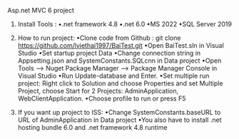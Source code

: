 Asp.net MVC 6 project

1.	Install Tools :
	•.net framework 4.8
	•.net 6.0
	•MS 2022
	•SQL Server 2019

2.	How to run project:
	•Clone code from Github : git clone https://github.com/lviethai1997/BaiTest.git
	•Open BaiTest.sln in Visual Studio 
	•Set startup project Data
	•Change connection string in Appsetting.json and SystemConstants.SQLcnn in Data project
	•Open Tools --> Nuget Package Manager --> Package Manager Console in Visual Studio
	•Run Update-database and Enter.
	•Set multiple run project: Right click to Solution and choose Properties and set Multiple Project, choose Start for 2 Projects: AdminApplication, WebClientApplication.
	•Choose profile to run or press F5

3.	If you want up project to ISS:
	•Change SystemConstants.baseURL to URL of AdminApplication  in Data project
	•You also have to install .net hosting bundle 6.0 and .net framework 4.8 runtime
